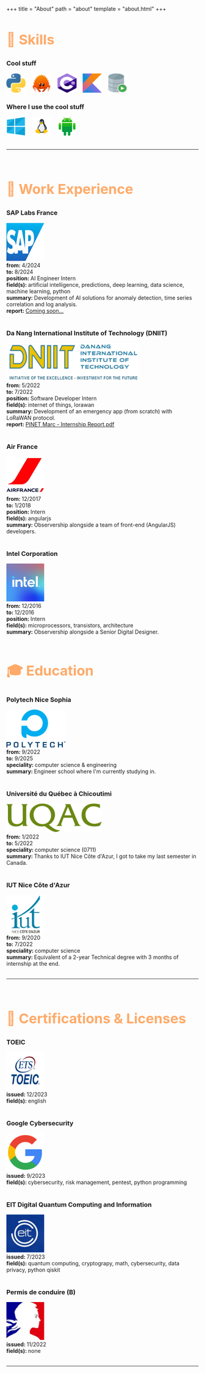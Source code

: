 +++
title = "About"
path = "about"
template = "about.html"
+++

<h2 style="color: #ffaa69">🤹 Skills</h2>

### Cool stuff
<style>

    h2 { 
        font-size: 36px;
        font-weight: bold;
    }

    h1::after {
        content: "";
        display: block;
        height: 1px;
        background-color: #35393b;
        margin-top: 5vh;
        margin-bottom: 5vh;
    }

    img.skills:hover {
        transform: scale(1.3);
    }
</style>

<a class="icon" href="https://www.python.org/" target="_blank"><img class="skills" src="/about_img/proglang/python.svg" alt="Python" width="50" height="50" style="width: 50px; height: 50px; transition: transform 0.2s ease-out;"></a>ㅤ
<a class="icon" href="https://www.rust-lang.org/fr" target="_blank"><img class="skills" src="/about_img/proglang/rust.svg" alt="Rust" width="50" height="50" style="width: 50px; height: 50px; transition: transform 0.2s ease-out;"></a>ㅤ
<a class="icon" href="https://learn.microsoft.com/en-us/dotnet/csharp/" target="_blank"><img class="skills" src="/about_img/proglang/csharp.svg" alt="C#" width="50" height="50" style="width: 50px; height: 50px; transition: transform 0.2s ease-out;"></a>ㅤ
<a class="icon" href="https://kotlinlang.org/" target="_blank"><img class="skills" src="/about_img/proglang/kotlin.svg" alt="Kotlin" width="50" height="50" style="width: 50px; height: 50px; transition: transform 0.2s ease-out;"></a>ㅤ
<a class="icon" href="https://docs.oracle.com/database/121/LNPLS/toc.htm" target="_blank"><img class="skills" src="/about_img/proglang/plsql.svg" alt="PLSQL" width="50" height="50" style="width: 50px; height: 50px; transition: transform 0.2s ease-out;"></a>ㅤ

### Where I use the cool stuff

<a class="icon" href="https://www.microsoft.com/" target="_blank"><img class="skills" src="/about_img/os/windows.svg" alt="Windows" width="50" height="50" style="width: 50px; height: 50px; transition: transform 0.2s ease-out;"></a>ㅤ
<a class="icon" href="https://www.linux.org/" target="_blank"><img class="skills" src="/about_img/os/linux.svg" alt="Linux" width="50" height="50" style="width: 50px; height: 50px; transition: transform 0.2s ease-out;"></a>ㅤ
<a class="icon" href="https://www.android.com/" target="_blank"><img class="skills" src="/about_img/os/android.svg" alt="Android" width="50" height="50" style="width: 50px; height: 50px; transition: transform 0.2s ease-out;"></a>ㅤ
<br>
<br>
<hr>
<br>

<h2 style="color: #ffaa69">💼 Work Experience</h2>

### SAP Labs France
<a class="icon" href="https://www.sap.com/" target="_blank"><img src="/about_img/exp/sap.png" alt="SAP Labs France" width="99" height="99"></a><br>
<b>from: </b>4/2024<br>
<b>to: </b>8/2024<br>
<b>position: </b>AI Engineer Intern<br>
<b>field(s): </b>artificial intelligence, predictions, deep learning, data science, machine learning, python<br>
<b>summary: </b>Development of AI solutions for anomaly detection, time series correlation and log analysis.<br>
<b>report: </b><a href="/sap.pdf" target="_blank">Coming soon...</a><br><br>

### Da Nang International Institute of Technology (DNIIT)
<a class="icon" href="https://dniit.edu.vn/" target="_blank"><img src="/about_img/exp/dniit.png" alt="Da Nang International Institute of Technology" width="350" height="99"></a><br>
<b>from: </b>5/2022<br>
<b>to: </b>7/2022<br>
<b>position: </b>Software Developer Intern<br>
<b>field(s): </b>internet of things, lorawan<br>
<b>summary: </b>Development of an emergency app (from scratch) with LoRaWAN protocol.<br>
<b>report: </b><a href="/dniit.pdf" target="_blank">PINET Marc - Internship Report.pdf</a><br><br>

### Air France
<a class="icon" href="https://wwws.airfrance.fr/" target="_blank"><img src="/about_img/exp/airfrance.png" alt="Polytech Nice Sophia" width="99" height="99"></a><br>
<b>from: </b>12/2017<br>
<b>to: </b>1/2018<br>
<b>position: </b>Intern<br>
<b>field(s): </b>angularjs<br>
<b>summary: </b>Observership alongside a team of front-end (AngularJS) developers.<br><br>

### Intel Corporation
<a class="icon" href="https://intel.com/" target="_blank"><img src="/about_img/exp/intel.png" alt="Intel Corporation" width="99" height="99"></a><br>
<b>from: </b>12/2016<br>
<b>to: </b>12/2016<br>
<b>position: </b>Intern<br>
<b>field(s): </b>microprocessors, transistors, architecture<br>
<b>summary: </b>Observership alongside a Senior Digital Designer.<br><br>

<h2 style="color: #ffaa69">🎓 Education</h2>

### Polytech Nice Sophia
<a class="icon" href="https://polytech.univ-cotedazur.fr/" target="_blank"><img src="/about_img/edu/polytech.svg" alt="Polytech Nice Sophia" width="155" height="99"></a><br>
<b>from: </b>9/2022<br>
<b>to: </b>9/2025<br>
<b>speciality: </b>computer science & engineering<br>
<b>summary: </b>Engineer school where I'm currently studying in.<br><br>

### Université du Québec à Chicoutimi
<a class="icon" href="https://uqac.ca/" target="_blank"><img src="/about_img/edu/uqac.png" alt="UQAC" width="250" height="75"></a><br>
<b>from: </b>1/2022<br>
<b>to: </b>5/2022<br>
<b>speciality: </b>computer science (0711)<br>
<b>summary: </b>Thanks to IUT Nice Côte d'Azur, I got to take my last semester in Canada.<br><br>

### IUT Nice Côte d'Azur
<a class="icon" href="https://iut.univ-cotedazur.fr/" target="_blank"><img src="/about_img/edu/iut.png" alt="IUT Nice Côte d'Azur" width="99" height="99"></a><br>
<b>from: </b>9/2020<br>
<b>to: </b>7/2022<br>
<b>speciality: </b>computer science<br>
<b>summary: </b>Equivalent of a 2-year Technical degree with 3 months of internship at the end.
<br>
<br>
<hr>
<br>

<h2 style="color: #ffaa69">🪪 Certifications & Licenses</h2>

### TOEIC

<a class="icon" href="https://www.etsglobal.org/fr/fr" target="_blank"><img src="/about_img/certifs/toeic.png" alt="TOEIC" width="99" height="99"></a><br>
<b>issued: </b>12/2023<br>
<b>field(s): </b>english<br><br>

### Google Cybersecurity

<a class="icon" href="https://coursera.org/verify/professional-cert/MFCTKJRLEZER" target="_blank"><img src="/about_img/certifs/google.png" alt="Google" width="99" height="99"></a><br>
<b>issued: </b>9/2023<br>
<b>field(s): </b>cybersecurity, risk management, pentest, python programming<br><br>

### EIT Digital Quantum Computing and Information 
<a class="icon" href="https://www.eitdigital.eu/" target="_blank"><img src="/about_img/certifs/eitdigital.jpeg" alt="EIT Digital" width="99" height="99"></a><br>
<b>issued: </b>7/2023<br>
<b>field(s): </b>quantum computing, cryptograpy, math, cybersecurity, data privacy, python qiskit<br><br>

### Permis de conduire (B)
<a class="icon" href="https://ants.gouv.fr/" target="_blank"><img src="/about_img/certifs/ants.jpeg" alt="ANTS" width="99" height="99"></a><br>
<b>issued: </b>11/2022<br>
<b>field(s): </b>none
<br>
<br>
<hr>
<br>
